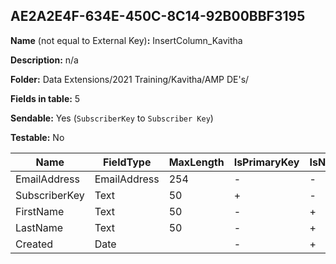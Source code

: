 ## AE2A2E4F-634E-450C-8C14-92B00BBF3195

**Name** (not equal to External Key)**:** InsertColumn_Kavitha

**Description:** n/a

**Folder:** Data Extensions/2021 Training/Kavitha/AMP DE's/

**Fields in table:** 5

**Sendable:** Yes (`SubscriberKey` to `Subscriber Key`)

**Testable:** No

| Name | FieldType | MaxLength | IsPrimaryKey | IsNullable | DefaultValue |
| --- | --- | --- | --- | --- | --- |
| EmailAddress | EmailAddress | 254 | - | - |  |
| SubscriberKey | Text | 50 | + | - |  |
| FirstName | Text | 50 | - | + |  |
| LastName | Text | 50 | - | + |  |
| Created | Date |  | - | + |  |
